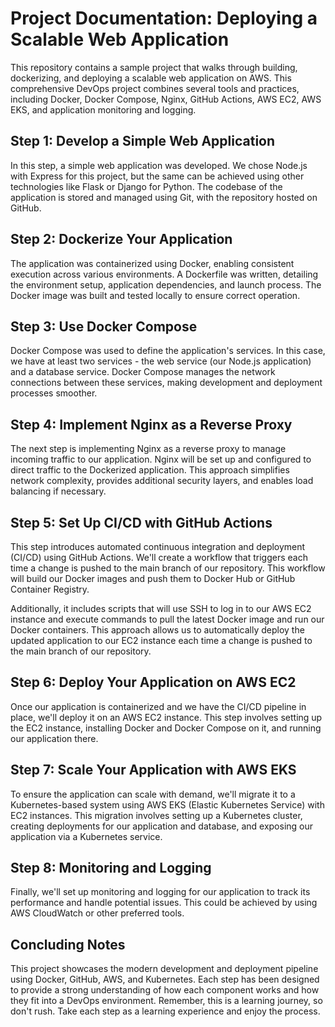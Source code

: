 # Project Documentation: Deploying a Scalable Web Application

This repository contains a sample project that walks through building, dockerizing, and deploying a scalable web application on AWS. This comprehensive DevOps project combines several tools and practices, including Docker, Docker Compose, Nginx, GitHub Actions, AWS EC2, AWS EKS, and application monitoring and logging.

## Step 1: Develop a Simple Web Application

In this step, a simple web application was developed. We chose Node.js with Express for this project, but the same can be achieved using other technologies like Flask or Django for Python. The codebase of the application is stored and managed using Git, with the repository hosted on GitHub.

## Step 2: Dockerize Your Application

The application was containerized using Docker, enabling consistent execution across various environments. A Dockerfile was written, detailing the environment setup, application dependencies, and launch process. The Docker image was built and tested locally to ensure correct operation.

## Step 3: Use Docker Compose

Docker Compose was used to define the application's services. In this case, we have at least two services - the web service (our Node.js application) and a database service. Docker Compose manages the network connections between these services, making development and deployment processes smoother.

## Step 4: Implement Nginx as a Reverse Proxy

The next step is implementing Nginx as a reverse proxy to manage incoming traffic to our application. Nginx will be set up and configured to direct traffic to the Dockerized application. This approach simplifies network complexity, provides additional security layers, and enables load balancing if necessary.

## Step 5: Set Up CI/CD with GitHub Actions

This step introduces automated continuous integration and deployment (CI/CD) using GitHub Actions. We'll create a workflow that triggers each time a change is pushed to the main branch of our repository. This workflow will build our Docker images and push them to Docker Hub or GitHub Container Registry. 

Additionally, it includes scripts that will use SSH to log in to our AWS EC2 instance and execute commands to pull the latest Docker image and run our Docker containers. This approach allows us to automatically deploy the updated application to our EC2 instance each time a change is pushed to the main branch of our repository.

## Step 6: Deploy Your Application on AWS EC2

Once our application is containerized and we have the CI/CD pipeline in place, we'll deploy it on an AWS EC2 instance. This step involves setting up the EC2 instance, installing Docker and Docker Compose on it, and running our application there.

## Step 7: Scale Your Application with AWS EKS

To ensure the application can scale with demand, we'll migrate it to a Kubernetes-based system using AWS EKS (Elastic Kubernetes Service) with EC2 instances. This migration involves setting up a Kubernetes cluster, creating deployments for our application and database, and exposing our application via a Kubernetes service.

## Step 8: Monitoring and Logging

Finally, we'll set up monitoring and logging for our application to track its performance and handle potential issues. This could be achieved by using AWS CloudWatch or other preferred tools.

## Concluding Notes

This project showcases the modern development and deployment pipeline using Docker, GitHub, AWS, and Kubernetes. Each step has been designed to provide a strong understanding of how each component works and how they fit into a DevOps environment. Remember, this is a learning journey, so don't rush. Take each step as a learning experience and enjoy the process.